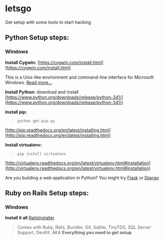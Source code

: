 letsgo
======

Get setup with some tools to start hacking

## Python Setup steps:
### Windows  
    
**Install Cygwin:** [https://cygwin.com/install.html](https://cygwin.com/install.html)</a> 
  
This is a Unix-like environment and command-line interface for Microsoft Windows. [Read more...](http://en.wikipedia.org/wiki/Cygwin)  

**Install Python:** download and install [https://www.python.org/downloads/release/python-341/](https://www.python.org/downloads/release/python-341/)  

**Install pip:**

>```python get-pip.py```

[http://pip.readthedocs.org/en/latest/installing.html](http://pip.readthedocs.org/en/latest/installing.html)  

**Install virtualenv:** 

>```pip install virtualenv```

[http://virtualenv.readthedocs.org/en/latest/virtualenv.html#installation](http://virtualenv.readthedocs.org/en/latest/virtualenv.html#installation)

Are you building a web application in Python? You might try [Flask](http://flask.pocoo.org/) or [Django](https://www.djangoproject.com/)

## Ruby on Rails Setup steps:
### Windows

**Install it all** [RailsInstaller](http://railsinstaller.org/en)
>Comes with Ruby, Rails, Bundler, Git, Sqllite, TinyTDS, SQL Server Support, DevKit. AKA **Everything you need to get setup**